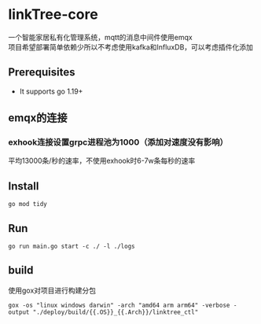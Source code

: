 # linkTree-core
一个智能家居私有化管理系统，mqtt的消息中间件使用emqx  
项目希望部署简单依赖少所以不考虑使用kafka和InfluxDB，可以考虑插件化添加

## Prerequisites
* It supports go 1.19+

## emqx的连接
### exhook连接设置grpc进程池为1000（添加对速度没有影响）
平均13000条/秒的速率，不使用exhook时6-7w条每秒的速率

## Install
```shell script
go mod tidy
```

## Run
```shell script
go run main.go start -c ./ -l ./logs
```

## build
使用gox对项目进行构建分包
```shell script
gox -os "linux windows darwin" -arch "amd64 arm arm64" -verbose -output "./deploy/build/{{.OS}}_{{.Arch}}/linktree_ctl"
```
